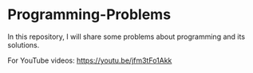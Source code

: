 # Programming-Problems
In this repository, I will share some problems about programming and its solutions.

For YouTube videos: https://youtu.be/jfm3tFo1Akk
